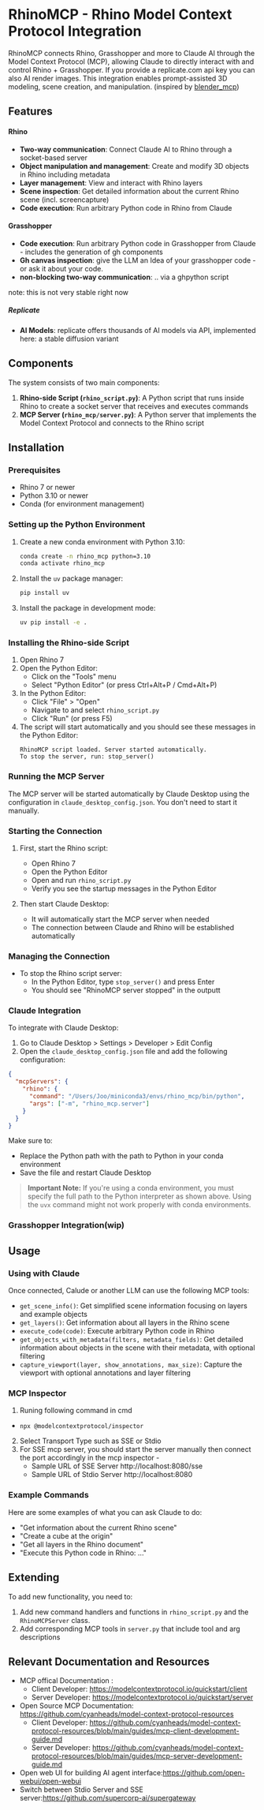 # RhinoMCP - Rhino Model Context Protocol Integration

RhinoMCP connects Rhino, Grasshopper and more to Claude AI through the Model Context Protocol (MCP), allowing Claude to directly interact with and control Rhino + Grasshopper. If you provide a replicate.com api key you can also AI render images. This integration enables prompt-assisted 3D modeling, scene creation, and manipulation. (inspired by [blender_mcp](https://github.com/ahujasid/blender-mcp))

## Features

#### Rhino

- **Two-way communication**: Connect Claude AI to Rhino through a socket-based server
- **Object manipulation and management**: Create and modify 3D objects in Rhino including metadata
- **Layer management**: View and interact with Rhino layers
- **Scene inspection**: Get detailed information about the current Rhino scene (incl. screencapture)
- **Code execution**: Run arbitrary Python code in Rhino from Claude

#### Grasshopper

- **Code execution**: Run arbitrary Python code in Grasshopper from Claude - includes the generation of gh components
- **Gh canvas inspection**: give the LLM an Idea of your grasshopper code - or ask it about your code.
- **non-blocking two-way communication**: .. via a ghpython script

note: this is not very stable right now

##### Replicate

- **AI Models**: replicate offers thousands of AI models via API, implemented here: a stable diffusion variant

## Components

The system consists of two main components:

1. **Rhino-side Script (`rhino_script.py`)**: A Python script that runs inside Rhino to create a socket server that receives and executes commands
2. **MCP Server (`rhino_mcp/server.py`)**: A Python server that implements the Model Context Protocol and connects to the Rhino script

## Installation

### Prerequisites

- Rhino 7 or newer
- Python 3.10 or newer
- Conda (for environment management)

### Setting up the Python Environment

1. Create a new conda environment with Python 3.10:

   ```bash
   conda create -n rhino_mcp python=3.10
   conda activate rhino_mcp
   ```

2. Install the `uv` package manager:

   ```bash
   pip install uv
   ```

3. Install the package in development mode:
   ```bash
   uv pip install -e .
   ```

### Installing the Rhino-side Script

1. Open Rhino 7
2. Open the Python Editor:
   - Click on the "Tools" menu
   - Select "Python Editor" (or press Ctrl+Alt+P / Cmd+Alt+P)
3. In the Python Editor:
   - Click "File" > "Open"
   - Navigate to and select `rhino_script.py`
   - Click "Run" (or press F5)
4. The script will start automatically and you should see these messages in the Python Editor:
   ```
   RhinoMCP script loaded. Server started automatically.
   To stop the server, run: stop_server()
   ```

### Running the MCP Server

The MCP server will be started automatically by Claude Desktop using the configuration in `claude_desktop_config.json`. You don't need to start it manually.

### Starting the Connection

1. First, start the Rhino script:

   - Open Rhino 7
   - Open the Python Editor
   - Open and run `rhino_script.py`
   - Verify you see the startup messages in the Python Editor

2. Then start Claude Desktop:
   - It will automatically start the MCP server when needed
   - The connection between Claude and Rhino will be established automatically

### Managing the Connection

- To stop the Rhino script server:
  - In the Python Editor, type `stop_server()` and press Enter
  - You should see "RhinoMCP server stopped" in the outputt

### Claude Integration

To integrate with Claude Desktop:

1. Go to Claude Desktop > Settings > Developer > Edit Config
2. Open the `claude_desktop_config.json` file and add the following configuration:

```json
{
  "mcpServers": {
    "rhino": {
      "command": "/Users/Joo/miniconda3/envs/rhino_mcp/bin/python",
      "args": ["-m", "rhino_mcp.server"]
    }
  }
}
```

Make sure to:

- Replace the Python path with the path to Python in your conda environment
- Save the file and restart Claude Desktop

> **Important Note:** If you're using a conda environment, you must specify the full path to the Python interpreter as shown above. Using the `uvx` command might not work properly with conda environments.

### Grasshopper Integration(wip)

## Usage

### Using with Claude

Once connected, Calude or another LLM can use the following MCP tools:

- `get_scene_info()`: Get simplified scene information focusing on layers and example objects
- `get_layers()`: Get information about all layers in the Rhino scene
- `execute_code(code)`: Execute arbitrary Python code in Rhino
- `get_objects_with_metadata(filters, metadata_fields)`: Get detailed information about objects in the scene with their metadata, with optional filtering
- `capture_viewport(layer, show_annotations, max_size)`: Capture the viewport with optional annotations and layer filtering

### MCP Inspector

1. Runing following command in cmd

- `npx @modelcontextprotocol/inspector`

2. Select Transport Type such as SSE or Stdio
3. For SSE mcp server, you should start the server manually then connect the port accordingly in the mcp inspector -
   - Sample URL of SSE Server http://localhost:8080/sse
   - Sample URL of Stdio Server http://localhost:8080

### Example Commands

Here are some examples of what you can ask Claude to do:

- "Get information about the current Rhino scene"
- "Create a cube at the origin"
- "Get all layers in the Rhino document"
- "Execute this Python code in Rhino: ..."

## Extending

To add new functionality, you need to:

1. Add new command handlers and functions in `rhino_script.py` and the `RhinoMCPServer` class.
2. Add corresponding MCP tools in `server.py` that include tool and arg descriptions

## Relevant Documentation and Resources

- MCP offical Documentation :
  - Client Developer: https://modelcontextprotocol.io/quickstart/client
  - Server Developer: https://modelcontextprotocol.io/quickstart/server
- Open Source MCP Documentation: https://github.com/cyanheads/model-context-protocol-resources
  - Client Developer: https://github.com/cyanheads/model-context-protocol-resources/blob/main/guides/mcp-client-development-guide.md
  - Server Developer: https://github.com/cyanheads/model-context-protocol-resources/blob/main/guides/mcp-server-development-guide.md
- Open web UI for building AI agent interface:https://github.com/open-webui/open-webui
- Switch between Stdio Server and SSE server:https://github.com/supercorp-ai/supergateway
